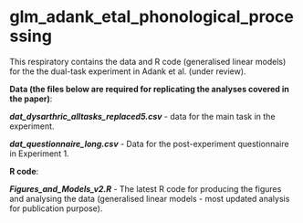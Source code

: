 # glm_adank_etal_phonological_processing
This respiratory contains the data and R code (generalised linear models) for the the dual-task experiment in Adank et al. (under review).

**Data (the files below are required for replicating the analyses covered in the paper)**:

**_dat_dysarthric_alltasks_replaced5.csv_** - data for the main task in the experiment.

**_dat_questionnaire_long.csv_** - Data for the post-experiment questionnaire in Experiment 1.


**R code**:

**_Figures_and_Models_v2.R_** - The latest R code for producing the figures and analysing the data (generalised linear models - most updated analysis for publication purpose).

